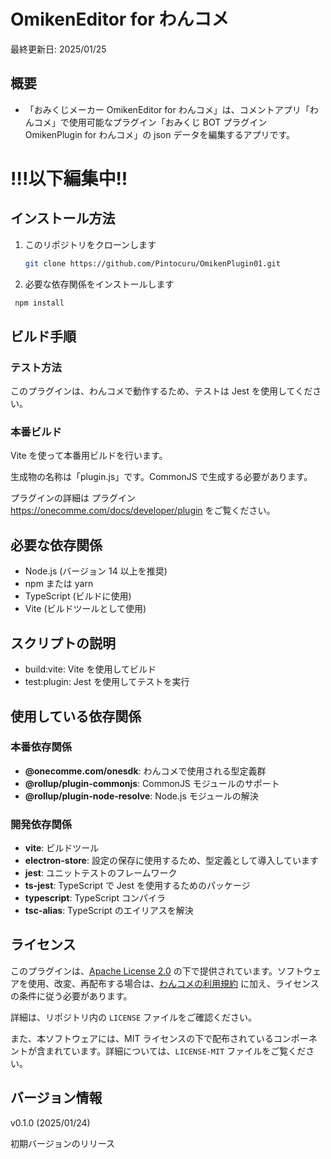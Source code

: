 # OmikenEditor for わんコメ

最終更新日: 2025/01/25

## 概要

- 「おみくじメーカー OmikenEditor for わんコメ」は、コメントアプリ「わんコメ」で使用可能なプラグイン「おみくじ BOT プラグイン OmikenPlugin for わんコメ」の json データを編集するアプリです。

# !!!以下編集中!!

## インストール方法

1. このリポジトリをクローンします

   ```bash
   git clone https://github.com/Pintocuru/OmikenPlugin01.git
   ```

2. 必要な依存関係をインストールします

```bash
 npm install
```

## ビルド手順

### テスト方法

このプラグインは、わんコメで動作するため、テストは Jest を使用してください。

### 本番ビルド

Vite を使って本番用ビルドを行います。

生成物の名称は「plugin.js」です。CommonJS で生成する必要があります。

プラグインの詳細は プラグイン<https://onecomme.com/docs/developer/plugin> をご覧ください。

## 必要な依存関係

- Node.js (バージョン 14 以上を推奨)
- npm または yarn
- TypeScript (ビルドに使用)
- Vite (ビルドツールとして使用)

## スクリプトの説明

- build:vite: Vite を使用してビルド
- test:plugin: Jest を使用してテストを実行

## 使用している依存関係

### 本番依存関係

- **@onecomme.com/onesdk**: わんコメで使用される型定義群
- **@rollup/plugin-commonjs**: CommonJS モジュールのサポート
- **@rollup/plugin-node-resolve**: Node.js モジュールの解決

### 開発依存関係

- **vite**: ビルドツール
- **electron-store**: 設定の保存に使用するため、型定義として導入しています
- **jest**: ユニットテストのフレームワーク
- **ts-jest**: TypeScript で Jest を使用するためのパッケージ
- **typescript**: TypeScript コンパイラ
- **tsc-alias**: TypeScript のエイリアスを解決

## ライセンス

このプラグインは、[Apache License 2.0](http://www.apache.org/licenses/LICENSE-2.0) の下で提供されています。ソフトウェアを使用、改変、再配布する場合は、[わんコメの利用規約](https://onecomme.com/terms) に加え、ライセンスの条件に従う必要があります。

詳細は、リポジトリ内の `LICENSE` ファイルをご確認ください。

また、本ソフトウェアには、MIT ライセンスの下で配布されているコンポーネントが含まれています。詳細については、`LICENSE-MIT` ファイルをご覧ください。

## バージョン情報

v0.1.0 (2025/01/24)

初期バージョンのリリース

